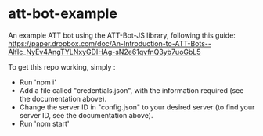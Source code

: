# att-bot-example
An example ATT bot using the ATT-Bot-JS library, following this guide:
https://paper.dropbox.com/doc/An-Introduction-to-ATT-Bots--AlfIc_NyEv4AngTYLNxyGDIHAg-sN2e61qvfnQ3yb7uoGbL5

To get this repo working, simply :
- Run 'npm i'
- Add a file called "credentials.json", with the information required (see the documentation above).
- Change the server ID in "config.json" to your desired server (to find your server ID, see the documentation above).
- Run 'npm start'
